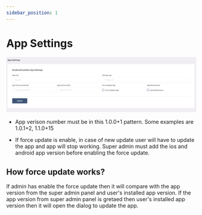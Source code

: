 ```yaml
---
sidebar_position: 1
---
```


# App Settings

![e-School SaaS](../../static/images/superadmin/app-settings.png)

- App verison number must be in this 1.0.0+1 pattern. Some examples are 1.0.1+2, 1.1.0+15

- If force update is enable, in case of new update user will have to update the app and app will stop working. Super admin must add the ios and android app version before enabling the force update.

## How force update works?

If admin has enable the force update then it will compare with the app version from the super admin panel and user's installed app version. If the app version from super admin panel is gretaed then user's installed app version then it will open the dialog to update the app. 